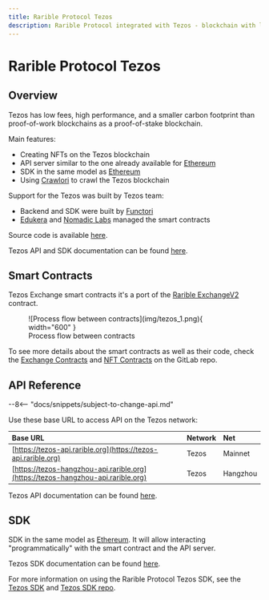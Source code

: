 ```yaml
---
title: Rarible Protocol Tezos
description: Rarible Protocol integrated with Tezos - blockchain with low fees, high performance, and a smaller carbon footprint
---
```


# Rarible Protocol Tezos

## Overview

Tezos has low fees, high performance, and a smaller carbon footprint than proof-of-work blockchains as a proof-of-stake blockchain.

Main features:

* Creating NFTs on the Tezos blockchain
* API server similar to the one already available for [Ethereum](https://ethereum-api.rarible.org/v0.1/doc)
* SDK in the same model as [Ethereum](https://github.com/rarible/protocol-ethereum-sdk)
* Using [Crawlori](https://gitlab.com/functori/crawlori) to crawl the Tezos blockchain

Support for the Tezos was built by Tezos team:

* Backend and SDK were built by [Functori](https://www.functori.com/)
* [Edukera](http://www.edukera.com/) and [Nomadic Labs](https://www.nomadic-labs.com/) managed the smart contracts

Source code is available [here](https://gitlab.com/tezos-paris-hub/rarible/rarible-backend/).

Tezos API and SDK documentation can be found [here](https://tezos-paris-hub.gitlab.io/rarible/rarible-backend/).

## Smart Contracts

Tezos Exchange smart contracts it's a port of the [Rarible ExchangeV2](https://github.com/rarible/protocol-contracts/tree/master/exchange-v2) contract.

<figure markdown>
![Process flow between contracts](img/tezos_1.png){ width="600" }
  <figcaption>Process flow between contracts</figcaption>
</figure>

To see more details about the smart contracts as well as their code, check the [Exchange Contracts](https://gitlab.com/tezos-paris-hub/rarible/rarible-smart-contracts) and [NFT Contracts](https://gitlab.com/tezos-paris-hub/rarible/rarible-nft-contracts) on the GitLab repo.

## API Reference

--8<-- "docs/snippets/subject-to-change-api.md"

Use these base URL to access API on the Tezos network:

| Base URL                                                                          | Network | Net      |
|:----------------------------------------------------------------------------------|:--------|:---------|
| [https://tezos-api.rarible.org](https://tezos-api.rarible.org)                    | Tezos   | Mainnet  |
| [https://tezos-hangzhou-api.rarible.org](https://tezos-hangzhou-api.rarible.org)  | Tezos   | Hangzhou |

Tezos API documentation can be found [here](https://tezos-paris-hub.gitlab.io/rarible/rarible-backend/api/).

## SDK

SDK in the same model as [Ethereum](https://github.com/rarible/protocol-ethereum-sdk). It will allow interacting "programmatically" with the smart contract and the API server.

Tezos SDK documentation can be found [here](https://tezos-paris-hub.gitlab.io/rarible/rarible-backend/sdk/).

For more information on using the Rarible Protocol Tezos SDK, see the [Tezos SDK](tezos-sdk.md) and [Tezos SDK repo](https://github.com/rarible/tezos-sdk).

